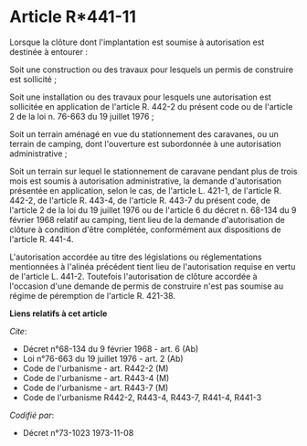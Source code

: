 # Article R*441-11

Lorsque la clôture dont l'implantation est soumise à autorisation est destinée à entourer :

Soit une construction ou des travaux pour lesquels un permis de construire est sollicité ;

Soit une installation ou des travaux pour lesquels une autorisation est sollicitée en application de l'article R. 442-2 du
présent code ou de l'article 2 de la loi n. 76-663 du 19 juillet 1976 ;

Soit un terrain aménagé en vue du stationnement des caravanes, ou un terrain de camping, dont l'ouverture est subordonnée à
une autorisation administrative ;

Soit un terrain sur lequel le stationnement de caravane pendant plus de trois mois est soumis à autorisation administrative,
la demande d'autorisation présentée en application, selon le cas, de l'article L. 421-1, de l'article R. 442-2, de l'article
R. 443-4, de l'article R. 443-7 du présent code, de l'article 2 de la loi du 19 juillet 1976 ou de l'article 6 du décret n.
68-134 du 9 février 1968 relatif au camping, tient lieu de la demande d'autorisation de clôture à condition d'être complétée,
conformément aux dispositions de l'article R. 441-4.

L'autorisation accordée au titre des législations ou réglementations mentionnées à l'alinéa précédent tient lieu de
l'autorisation requise en vertu de l'article L. 441-2. Toutefois l'autorisation de clôture accordée à l'occasion d'une
demande de permis de construire n'est pas soumise au régime de péremption de l'article R. 421-38.

**Liens relatifs à cet article**

_Cite_:

  - Décret n°68-134 du 9 février 1968 - art. 6 (Ab)
  - Loi n°76-663 du 19 juillet 1976 - art. 2 (Ab)
  - Code de l'urbanisme - art. R442-2 (M)
  - Code de l'urbanisme - art. R443-4 (M)
  - Code de l'urbanisme - art. R443-7 (M)
  - Code de l'urbanisme R442-2, R443-4, R443-7, R441-4, R441-3

_Codifié par_:

  - Décret n°73-1023 1973-11-08
